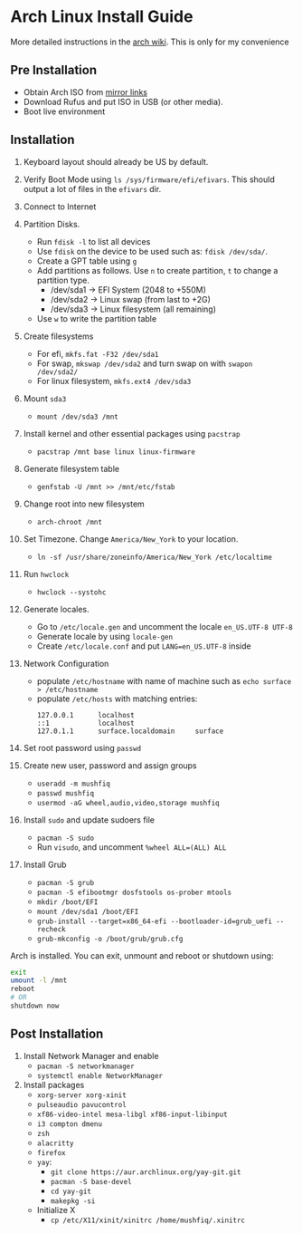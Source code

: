 # Arch Linux Install Guide
More detailed instructions in the [arch wiki](https://wiki.archlinux.org/index.php/Installation_guide). This is only for my convenience

## Pre Installation
* Obtain Arch ISO from [mirror links](https://archlinux.org/download/#download-mirrors)
* Download Rufus and put ISO in USB (or other media).
* Boot live environment

## Installation
1. Keyboard layout should already be US by default.
2. Verify Boot Mode using `ls /sys/firmware/efi/efivars`. This should output a lot of files in the `efivars` dir.
3. Connect to Internet
	
4. Partition Disks.
	* Run `fdisk -l` to list all devices
	* Use `fdisk` on the device to be used such as: `fdisk /dev/sda/`.
	* Create a GPT table using `g`
	* Add partitions as follows. Use `n` to create partition, `t` to change a partition type.
		* /dev/sda1 -> EFI System (2048 to +550M)
		* /dev/sda2 -> Linux swap (from last to +2G)
		* /dev/sda3 -> Linux filesystem (all remaining)
	* Use `w` to write the partition table
5. Create filesystems
	* For efi, `mkfs.fat -F32 /dev/sda1`
	* For swap, `mkswap /dev/sda2` and turn swap on with `swapon /dev/sda2/`
	* For linux filesystem, `mkfs.ext4 /dev/sda3`
6. Mount `sda3`
	* `mount /dev/sda3 /mnt`
7. Install kernel and other essential packages using `pacstrap`
	* `pacstrap /mnt base linux linux-firmware`
8. Generate filesystem table
	* `genfstab -U /mnt >> /mnt/etc/fstab`
9. Change root into new filesystem
	* `arch-chroot /mnt`
10. Set Timezone. Change `America/New_York` to your location.
	* `ln -sf /usr/share/zoneinfo/America/New_York /etc/localtime`
11. Run `hwclock`
	* `hwclock --systohc`
12. Generate locales.
	* Go to `/etc/locale.gen` and uncomment the locale `en_US.UTF-8 UTF-8`
	* Generate locale by using `locale-gen`
	* Create `/etc/locale.conf` and put `LANG=en_US.UTF-8` inside
13. Network Configuration
	* populate `/etc/hostname` with name of machine such as `echo surface > /etc/hostname`
	* populate `/etc/hosts` with matching entries:
		```
		127.0.0.1      localhost
		::1            localhost
		127.0.1.1      surface.localdomain     surface
		```
14. Set root password using `passwd`
15. Create new user, password and assign groups
	* `useradd -m mushfiq`
	* `passwd mushfiq`
	* `usermod -aG wheel,audio,video,storage mushfiq`
16. Install `sudo` and update sudoers file
	* `pacman -S sudo`
	* Run `visudo`, and uncomment `%wheel ALL=(ALL) ALL`
17. Install Grub
	* `pacman -S grub`
	* `pacman -S efibootmgr dosfstools os-prober mtools`
	* `mkdir /boot/EFI`
	* `mount /dev/sda1 /boot/EFI`
	* `grub-install --target=x86_64-efi --bootloader-id=grub_uefi --recheck`
	* `grub-mkconfig -o /boot/grub/grub.cfg`

Arch is installed. You can exit, unmount and reboot or shutdown using:
```sh
exit
umount -l /mnt
reboot
# OR
shutdown now
```

## Post Installation
1. Install Network Manager and enable
	* `pacman -S networkmanager`
	* `systemctl enable NetworkManager`
2. Install packages
	* `xorg-server xorg-xinit`
	* `pulseaudio pavucontrol`
	* `xf86-video-intel mesa-libgl xf86-input-libinput`
	* `i3 compton dmenu`
	* `zsh`
	* `alacritty`
	* `firefox`
	* `yay`:
		* `git clone https://aur.archlinux.org/yay-git.git`
		* `pacman -S base-devel`
		* `cd yay-git`
		* `makepkg -si`
	* Initialize X
		* `cp /etc/X11/xinit/xinitrc /home/mushfiq/.xinitrc`
